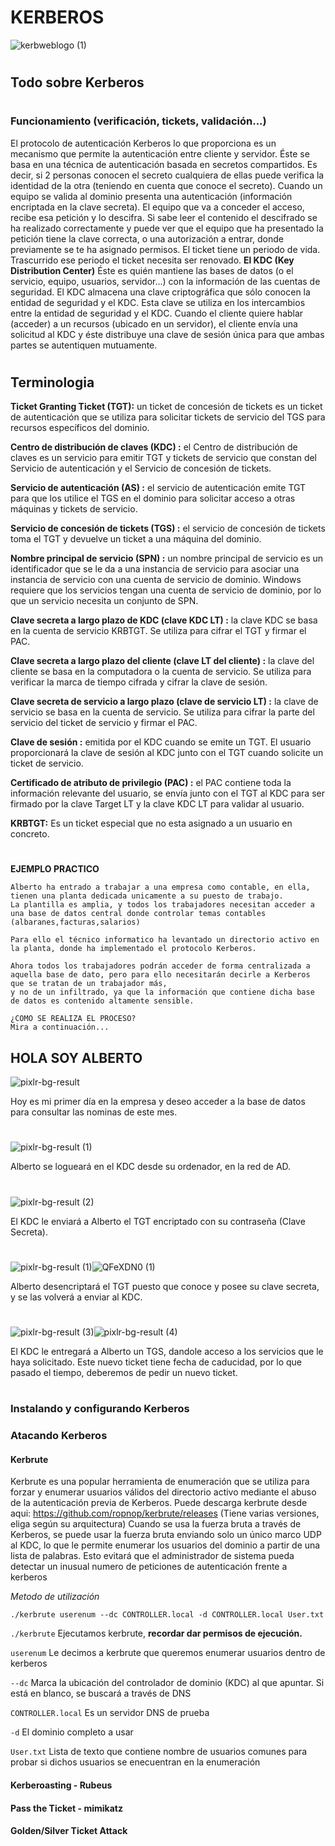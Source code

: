 # KERBEROS
![kerbweblogo (1)](https://user-images.githubusercontent.com/87484792/131123599-fed87e5c-3701-4648-8483-d48433b54810.png)
#
## Todo sobre Kerberos
#
### Funcionamiento (verificación, tickets, validación...)

El protocolo de autenticación Kerberos lo que proporciona es un mecanismo que permite la autenticación entre cliente y servidor.
Éste se basa en una técnica de autenticación basada en secretos compartidos. Es decir, si 2 personas conocen el secreto cualquiera de ellas puede verifica la identidad de la otra (teniendo en cuenta que conoce el secreto).
Cuando un equipo se valida al dominio presenta una autenticación (información encriptada en la clave secreta).
El equipo que va a conceder el acceso, recibe esa petición y lo descifra. Si sabe leer el contenido el descifrado se ha realizado correctamente y puede ver que el equipo que ha presentado la petición tiene la clave correcta, o una autorización a entrar, donde previamente se te ha asignado permisos.
El ticket tiene un periodo de vida. Trascurrido ese periodo el ticket necesita ser renovado.
**El KDC (Key Distribution Center)**
Éste es quién mantiene las bases de datos (o el servicio, equipo, usuarios, servidor...) con la información de las cuentas de seguridad.
El KDC almacena una clave criptográfica que sólo conocen la entidad de seguridad y el KDC. Esta clave se utiliza en los intercambios entre la entidad de seguridad y el KDC.
Cuando el cliente quiere hablar (acceder) a un recursos (ubicado en un servidor), el cliente envía una solicitud al KDC y éste distribuye una clave de sesión única para que ambas partes se autentiquen mutuamente.

#

## Terminologia
**Ticket Granting Ticket (TGT):** un ticket de concesión de tickets es un ticket de autenticación que se utiliza para solicitar tickets de servicio del TGS para recursos específicos del dominio.

**Centro de distribución de claves (KDC) :** el Centro de distribución de claves es un servicio para emitir TGT y tickets de servicio que constan del Servicio de autenticación y el Servicio de concesión de tickets.

**Servicio de autenticación (AS) :** el servicio de autenticación emite TGT para que los utilice el TGS en el dominio  para solicitar acceso a otras máquinas y tickets de servicio.

**Servicio de concesión de tickets (TGS) :** el servicio de concesión de tickets toma el TGT y devuelve un ticket a una máquina del dominio.

**Nombre principal de servicio (SPN) :** un nombre principal de servicio es un identificador que se le da a una instancia de servicio para asociar una instancia de servicio con una cuenta de servicio de dominio. Windows requiere que los servicios tengan una cuenta de servicio de dominio, por lo que un servicio necesita un conjunto de SPN.

**Clave secreta a largo plazo de KDC (clave KDC LT)  :** la clave KDC se basa en la cuenta de servicio KRBTGT. Se utiliza para cifrar el TGT y firmar el PAC.

**Clave secreta a largo plazo del cliente (clave LT del cliente)  :** la clave del cliente se basa en la computadora o la cuenta de servicio. Se utiliza para verificar la marca de tiempo cifrada y cifrar la clave de sesión.

**Clave secreta de servicio a largo plazo (clave de servicio LT)  :** la clave de servicio se basa en la cuenta de servicio. Se utiliza para cifrar la parte del servicio del ticket de servicio y firmar el PAC.

**Clave de sesión :** emitida por el KDC cuando se emite un TGT. El usuario proporcionará la clave de sesión al KDC junto con el TGT cuando solicite un ticket de servicio.

**Certificado de atributo de privilegio (PAC) :** el PAC contiene toda la información relevante del usuario, se envía junto con el TGT al KDC para ser firmado por la clave Target LT y la clave KDC LT para validar al usuario.

**KRBTGT:** Es un ticket especial que no esta asignado a un usuario en concreto. 

#

**EJEMPLO PRACTICO**
```
Alberto ha entrado a trabajar a una empresa como contable, en ella, tienen una planta dedicada unicamente a su puesto de trabajo.
La plantilla es amplia, y todos los trabajadores necesitan acceder a una base de datos central donde controlar temas contables (albaranes,facturas,salarios)

Para ello el técnico informatico ha levantado un directorio activo en la planta, donde ha implementado el protocolo Kerberos.

Ahora todos los trabajadores podrán acceder de forma centralizada a aquella base de dato, pero para ello necesitarán decirle a Kerberos que se tratan de un trabajador más,
y no de un infiltrado, ya que la información que contiene dicha base de datos es contenido altamente sensible.

¿COMO SE REALIZA EL PROCESO?
Mira a continuación...
```

## HOLA SOY ALBERTO
![pixlr-bg-result](https://user-images.githubusercontent.com/87484792/131126333-81d13c99-d3b8-4f53-841c-791ea89da567.png)

Hoy es mi primer día en la empresa y deseo acceder a la base de datos para consultar las nominas de este mes.
#

![pixlr-bg-result (1)](https://user-images.githubusercontent.com/87484792/131130255-fcfb5f58-9279-4e08-b939-f3ab2971fedb.png)

Alberto se logueará en el KDC desde su ordenador, en la red de AD.
#

![pixlr-bg-result (2)](https://user-images.githubusercontent.com/87484792/131131210-e7525441-ddcc-4568-a512-72d957982d25.png)

El KDC le enviará a Alberto el TGT encriptado con su contraseña (Clave Secreta). 
#

![pixlr-bg-result (1)](https://user-images.githubusercontent.com/87484792/131130255-fcfb5f58-9279-4e08-b939-f3ab2971fedb.png)![QFeXDN0 (1)](https://user-images.githubusercontent.com/87484792/131131621-39b66f29-93ab-4172-aca5-34018694ebfd.png)

Alberto desencriptará el TGT puesto que conoce y posee su clave secreta, y se las volverá a enviar al KDC.
#

![pixlr-bg-result (3)](https://user-images.githubusercontent.com/87484792/131132499-3cad1b7d-d93b-477c-83b0-1520969bc096.png)![pixlr-bg-result (4)](https://user-images.githubusercontent.com/87484792/131132849-9669bda1-3b9e-4d62-b320-572e870db5e7.png)

El KDC le entregará a Alberto un TGS, dandole acceso a los servicios que le haya solicitado. Este nuevo ticket tiene fecha de caducidad, por lo que pasado el tiempo, deberemos de pedir un nuevo ticket. 


#
### Instalando y configurando Kerberos
### Atacando Kerberos
#### Kerbrute
Kerbrute es una popular herramienta de enumeración que se utiliza para forzar y enumerar usuarios válidos del directorio activo mediante el abuso de la autenticación previa de Kerberos. Puede descarga kerbrute desde aqui: https://github.com/ropnop/kerbrute/releases  (Tiene varias versiones, eliga según su arquitectura)
Cuando se usa la fuerza bruta a través de Kerberos, se puede usar la fuerza bruta enviando solo un único marco UDP al KDC, lo que le permite enumerar los usuarios del dominio a partir de una lista de palabras. Esto evitará que el administrador de sistema pueda detectar un inusual numero de peticiones de autenticación frente a kerberos

*Metodo de utilización*
```
./kerbrute userenum --dc CONTROLLER.local -d CONTROLLER.local User.txt
```

`./kerbrute` Ejecutamos kerbrute, **recordar dar permisos de ejecución.**

`userenum` Le decimos a kerbrute que queremos enumerar usuarios dentro de kerberos

`--dc` Marca la ubicación del controlador de dominio (KDC) al que apuntar. Si está en blanco, se buscará a través de DNS

`CONTROLLER.local` Es un servidor DNS de prueba

`-d` El dominio completo a usar

`User.txt` Lista de texto que contiene nombre de usuarios comunes para probar si dichos usuarios se enecuentran en la enumeración



#### Kerberoasting - Rubeus
#### Pass the Ticket - mimikatz
#### Golden/Silver Ticket Attack

